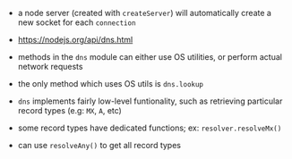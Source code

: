 - a node server (created with `createServer`) will automatically create a new socket for each `connection`

- https://nodejs.org/api/dns.html
- methods in the `dns` module can either use OS utilities, or perform actual network requests
- the only method which uses OS utils is `dns.lookup`
- `dns` implements fairly low-level funtionality, such as retrieving particular record types (e.g: `MX`, `A`, etc)
- some record types have dedicated functions; ex: `resolver.resolveMx()`
- can use `resolveAny()` to get all record types